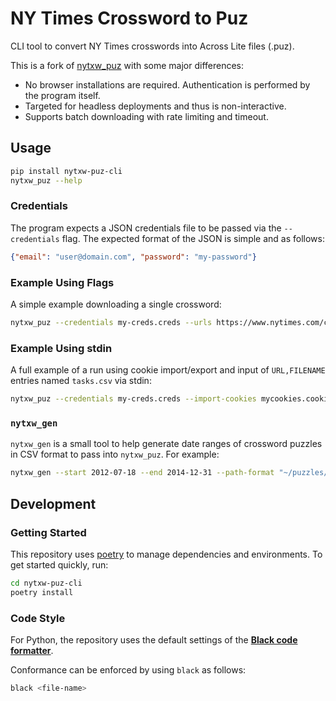 # NY Times Crossword to Puz

CLI tool to convert NY Times crosswords into Across Lite files (.puz).

This is a fork of [nytxw_puz](https://github.com/Q726kbXuN/nytxw_puz) with some major differences:

  * No browser installations are required. Authentication is performed by the program itself.
  * Targeted for headless deployments and thus is non-interactive.
  * Supports batch downloading with rate limiting and timeout.

## Usage

```bash
pip install nytxw-puz-cli
nytxw_puz --help
```

### Credentials

The program expects a JSON credentials file to be passed via the `--credentials` flag. The expected format of the JSON is simple and as follows:

```json
{"email": "user@domain.com", "password": "my-password"}
```

### Example Using Flags

A simple example downloading a single crossword:

```bash
nytxw_puz --credentials my-creds.creds --urls https://www.nytimes.com/crosswords/game/daily/2020/12/31 --filenames ~/puzzles/2020/12/31.puz
```

### Example Using stdin

A full example of a run using cookie import/export and input of `URL,FILENAME` entries named `tasks.csv` via stdin:

```bash
nytxw_puz --credentials my-creds.creds --import-cookies mycookies.cookies --export-cookies mycookies.cookies -v < tasks.csv
```

### `nytxw_gen`

`nytxw_gen` is a small tool to help generate date ranges of crossword puzzles in CSV format to pass into `nytxw_puz`. For example:

```bash
nytxw_gen --start 2012-07-18 --end 2014-12-31 --path-format "~/puzzles/<year>/<month>/<day>.puz" > puzzles-to-download.csv 
```


## Development

### Getting Started

This repository uses [poetry](https://python-poetry.org/) to manage dependencies and environments. To get started quickly, run:

```bash
cd nytxw-puz-cli
poetry install
```

### Code Style

For Python, the repository uses the default settings of the [**Black code formatter**](https://black.readthedocs.io/).

Conformance can be enforced by using `black` as follows:

```bash
black <file-name>
```
